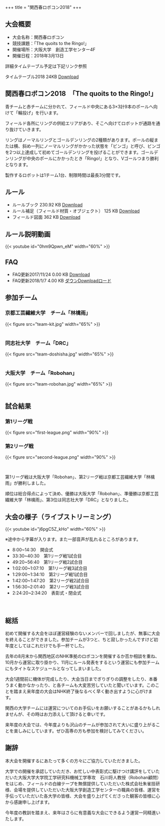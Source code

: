 +++
title = "関西春ロボコン2018"
+++


## 大会概要

- 大会名称：関西春ロボコン
- 競技課題：「The quoits to the Ringo!」
- 開催場所：大阪大学　創造工学センター4F
- 開催日程：2018年3月13日


詳細タイムテーブル予定は下記リンク参照

タイムテーブル2018 24KB
[Download](https://drive.google.com/file/d/1d2snCf2-Pe3c_ghdphV1ywBC7gGPJp7X/view?usp=sharing)


## 関西春ロボコン2018　「The quoits to the Ringo!」

青チームと赤チームに分かれて、フィールド中央にある3×3計9本のポールへ向けて「輪投げ」を行います。

フィールド各所にリングの供給エリアがあり、そこへ向けてロボットが通路を通り抜けていきます。

リングはノーマルリングとゴールデンリングの2種類があります。ポールの縦または横、斜め一列にノーマルリングがかかった状態を「ビンゴ」と呼び、ビンゴを2つ以上達成して初めてゴールデンリングを投げることができます。ゴールデンリングが中央のポールにかかったとき「Ringo!」となり、Vゴールつまり勝利となります。

製作するロボットは1チーム1台、制限時間は最長3分間です。


## ルール

- ルールブック 230.92 KB [Download](https://drive.google.com/open?id=0ByKgeNt04rIObDhfS3VQeGNGNVk)
- ルール補足（フィールド材質・オブジェクト） 125 KB [Download](https://drive.google.com/open?id=0ByKgeNt04rIOOXBmRk14LWR4U2s)
- フィールド図面 362 KB [Download](https://drive.google.com/open?id=0ByKgeNt04rIOZDVkRkR1SzJJTW8)


## ルール説明動画

{{< youtube id="0hm9Qpwn_eM"  width="60%" >}}

## FAQ

- FAQ更新2017/11/24 0.00 KB [Download](https://drive.google.com/open?id=1k4ASBXjNWO71TDa4z0WdVtsul5Tj_zFs)
- FAQ更新2018/1/7 4.00 KB   [ダウンDownloadロード](https://drive.google.com/open?id=1AgPT1Z7LnfLqTNgUBc_FD4i15BOboQIf)


## 参加チーム

### 京都工芸繊維大学　チーム「林檎雨」

{{< figure src="team-kit.jpg" width="65%" >}}
<br>
<br>

### 同志社大学　チーム「DRC」

{{< figure src="team-doshisha.jpg" width="65%" >}}
<br>
<br>

### 大阪大学　チーム「Robohan」

{{< figure src="team-robohan.jpg" width="65%" >}}
<br>
<br>
  
## 試合結果

### 第1リーグ戦

 {{< figure src="first-league.png" width="90%" >}}

### 第2リーグ戦

 {{< figure src="second-league.png" width="90%" >}}

<br>

第1リーグ戦は大阪大学「Robohan」、第2リーグ戦は京都工芸繊維大学「林檎雨」が勝利しました。

順位は総合得点によって決め、優勝は大阪大学「Robohan」、準優勝は京都工芸繊維大学「林檎雨」、第3位は同志社大学「DRC」となりました。

## 大会の様子（ライブストリーミング）

{{< youtube id="j6pgC5Z_kHo"  width="60%" >}}


※途中から字幕が入ります。また一部音声が乱れるところがあります。

- 8:00~14:30　開会式
- 33:30~40:30　第1リーグ戦1試合目
- 49:20~56:40　第1リーグ戦2試合目
- 1:02:00~1:07:10　第1リーグ戦3試合目
- 1:29:00~1:34:10　第2リーグ戦1試合目
- 1:42:00~1:47:20　第2リーグ戦2試合目
- 1:56:30~2:01:40　第2リーグ戦3試合目
- 2:24:20~2:34:20　表彰式・閉会式
　

　
## 総括

初めて開催する大会をほぼ運営経験のないメンバーで回しましたが、無事に大会を終えることができました。参加チームが3つと、ちと寂しかったんですけど初年度としてはこれだけでも手一杯でした。

去年の8月末から関西地区のNHK準拠のロボコンを開催するか否か相談を重ね、10月から運営に取り掛かり、11月にルール発表をするという運営にも参加チームにもタイトなスケジュールとなってしまいました。

大会1週間前に機体が完成したり、大会当日までぎりぎりの調整をしたり、本番うまく動かなかったり、と各チームも大変苦労していたと聞いています。このことを踏まえ来年度の大会はNHK終了後なるべく早く動き出すように心がけます。

関西の大学チームには運営についてのお手伝いをお願いすることがあるかもしれませんが、その時はお力添えして頂けると幸いです。

来年度の大会では、今年度よりも沢山のチームが参加されて大いに盛り上がることを楽しみにしています。ぜひ高専の方も参加を検討してみてください。

 
## 謝辞

本大会を開催するにあたって多くの方々にご協力していただきました。

大学での開催を承認していただき、お忙しい中表彰式に駆けつけ講評をしていただいた大阪大学大学院工学研究科機械工学専攻　石川将人教授（Robohan顧問）をはじめ、フィールドの白線テープを無償提供していただいた株式会社朱雀技研様、会場を提供していただいた大阪大学創造工学センターの職員の皆様、運営を手伝っていただいた各大学の皆様、大会を盛り上げてくださった観客の皆様に心から感謝申し上げます。

今年度の教訓を踏まえ、来年はさらに有意義な大会にできるよう運営一同精進いたします。

 
